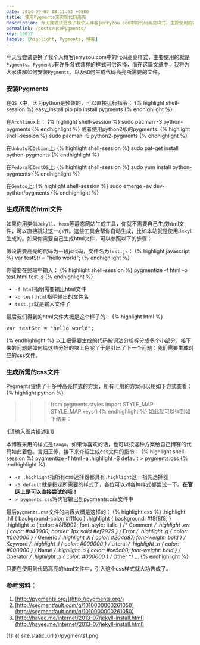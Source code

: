 ```yaml
---
date: 2014-09-07 18:11:53 +0800
title: 使用Pygments来实现代码高亮
description: 今天我尝试更换了我个人博客jerryzou.com中的代码高亮样式，主要使用的就是Pygments。Pygments有许多各式各样的样式可供选择，而在这篇文章中，我将为大家讲解如何安装Pygments、以及如何生成代码高亮所需要的文件。
permalink: /posts/usePygments/
key: 10012
labels: [highlight, Pygments, 博客]
---
```


今天我尝试更换了我个人博客jerryzou.com中的代码高亮样式，主要使用的就是`Pygments`。`Pygments`有许多各式各样的样式可供选择，而在这篇文章中，我将为大家讲解如何安装`Pygments`、以及如何生成代码高亮所需要的文件。

### 安装Pygments

在`OS X`中，因为python是预装的，可以直接运行指令：
{% highlight shell-session %}
easy_install pip
 pip install pygments
{% endhighlight %}

在`Archlinux`上：
{% highlight shell-session %}
sudo pacman -S python-pygments
{% endhighlight %}
或者使用python2版的pygments:
{% highlight shell-session %}
sudo pacman -S python2-pygments
{% endhighlight %}

在`Unbutu`和`Debian`上:
{% highlight shell-session %}
sudo pat-get install python-pygments
{% endhighlight %}

在`Fedora`和`CentOS`上:
{% highlight shell-session %}
sudo yum install python-pygments
{% endhighlight %}

在`Gentoo`上:
{% highlight shell-session %}
sudo emerge -av dev-python/pygments
{% endhighlight %}

### 生成所需的html文件
如果你用类似`Jekyll`、`hexo`等静态网站生成工具，你就不需要自己生成html文件，可以直接跳过这一小节。这些工具会帮你自动生成，比如本站就是使用Jekyll生成的。如果你需要自己生成html文件，可以参照以下的步骤：

假设需要高亮的代码为一段js代码，文件名为`test.js`：
{% highlight javascript %}
var testStr = "hello world";
{% endhighlight %}

你需要在终端中输入：
{% highlight shell-session %}
pygmentize -f html -o test.html test.js
{% endhighlight %}

- `-f html`指明需要输出html文件
- `-o test.html`指明输出的文件名
- `test.js`就是输入文件了

最后我们得到的html文件大概是这个样子的：
{% highlight html %}
<div class="highlight"><pre><span class="kd">var</span> <span class="nx">testStr</span> <span class="o">=</span> <span class="s2">&quot;hello world&quot;</span><span class="p">;</span>
</pre></div>
{% endhighlight %}
以上把需要生成的代码按词法分析拆分成多个小部分，接下来的问题是如何给这些分好的块上色呢？于是引出了下一个问题：我们需要生成对应的css文件。

### 生成所需的css文件
Pygments提供了十多种高亮样式的方案，所有可用的方案可以用如下方式查看：
{% highlight python %}
>>> from pygments.styles import STYLE_MAP
>>> STYLE_MAP.keys()
{% endhighlight %}
如此就可以得到如下结果：

![请输入图片描述][1]

本博客采用的样式是`tango`，如果你喜欢的话，也可以按这种方案给自己博客的代码如此着色。言归正传，接下来介绍生成css文件的指令：
{% highlight shell-session %}
pygmentize -f html -a .highlight -S default > pygments.css
{% endhighlight %}

- `-a .highlight`指所有css选择器都具有`.highlight`这一祖先选择器
- `-S default`就是指定所需要的样式了，各位可以对各种样式都尝试一下。**在官网上是可以直接尝试的哦！**
- `> pygments.css`将内容输出到pygments.css文件中

最后`pygments.css`文件的内容大概是这样的：
{% highlight css %}
.highlight .hll { background-color: #ffffcc }
.highlight  { background: #f8f8f8; }
.highlight .c { color: #8f5902; font-style: italic } /* Comment */
.highlight .err { color: #a40000; border: 1px solid #ef2929 } /* Error */
.highlight .g { color: #000000 } /* Generic */
.highlight .k { color: #204a87; font-weight: bold } /* Keyword */
.highlight .l { color: #000000 } /* Literal */
.highlight .n { color: #000000 } /* Name */
.highlight .o { color: #ce5c00; font-weight: bold } /* Operator */
.highlight .x { color: #000000 } /* Other */
...
{% endhighlight %}

只要在使用到代码高亮的html文件中，引入这个css样式就大功告成了。

### 参考资料：
1. [http://pygments.org/](http://pygments.org/)
2. [http://segmentfault.com/q/1010000000261050](http://segmentfault.com/q/1010000000261050)
3. [http://havee.me/internet/2013-07/jekyll-install.html](http://havee.me/internet/2013-07/jekyll-install.html)

[1]: {{ site.static_url }}/pygments1.png
